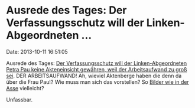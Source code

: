 Ausrede des Tages: Der Verfassungsschutz will der Linken-Abgeordneten \...
==========================================================================

Date: 2013-10-11 16:51:05

Ausrede des Tages: [Der Verfassungsschutz will der Linken-Abgeordneten
Petra Pau keine Akteneinsicht gewähren, weil der Arbeitsaufwand zu groß
sei](http://www.berliner-zeitung.de/meinung/kommentar-zum-verfassungsschutz-und-petra-pau-die-verrueckteste-behoerde-der-republik,10808020,24596304.html).
DER ARBEITSAUFWAND! Äh, wieviel Aktenberge haben die denn da über die
Frau Pau!? Wie muss man sich das vorstellen? So [Bilder wie in der
Asse](https://www.google.de/search?tbm=isch&q=asse+atomm%C3%BCll&oq=asse+atomm%C3%BCll)
vielleicht?

Unfassbar.
